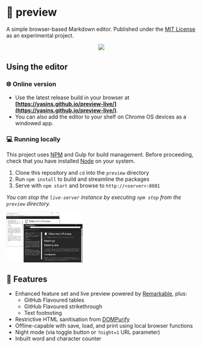 # 📝 preview
A simple browser-based Markdown editor. Published under the [MIT License](https://github.com/yasinS/preview/blob/master/LICENSE) as an experimental project.

<center>
<img src="https://travis-ci.org/yasinS/preview.svg?branch=master">
</center>

## Using the editor
### 🌐 Online version
* Use the latest release build in your browser at **[https://yasins.github.io/preview-live/](https://yasins.github.io/preview-live/)**.
* You can also add the editor to your shelf on Chrome OS devices as a windowed app.

### 💻 Running locally
This project uses [NPM](https://www.npmjs.com/) and Gulp for build management. Before proceeding, check that you have installed [Node](https://nodejs.org/en/download/package-manager) on your system.

1. Clone this repository and `cd` into the `preview` directory
2. Run `npm install` to build and streamline the packages
3. Serve with `npm start` and browse to `http://<server>:8081`

_You can stop the `live-server` instance by executing `npm stop` from the `preview` directory._

<img src="readme.png" width="40%">

## 📓 Features
* Enhanced feature set and live preview powered by [Remarkable](https://github.com/jonschlinkert/remarkable), plus: 
  * GitHub Flavoured tables
  * GitHub Flavoured strikethrough
  * Text footnoting
* Restrictive HTML sanitisation from [DOMPurify](https://github.com/cure53/DOMpurify)
* Offline-capable with save, load, and print using local browser functions
* Night mode (via toggle button or `?night=1` URL parameter)
* Inbuilt word and character counter

